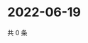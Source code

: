 # 2022-06-19

共 0 条

<!-- BEGIN WEIBO -->
<!-- 最后更新时间 Sun Jun 19 2022 02:00:48 GMT+0800 (China Standard Time) -->

<!-- END WEIBO -->

